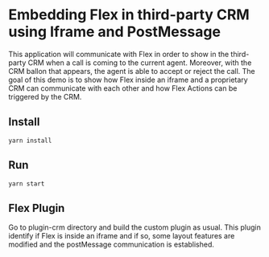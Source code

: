 # Embedding Flex in third-party CRM using Iframe and PostMessage

This application will communicate with Flex in order to show in the third-party CRM when a call is coming to the current agent. Moreover, with the CRM ballon that appears, the agent is able to accept or reject the call. The goal of this demo is to show how Flex inside an iframe and a proprietary CRM can communicate with each other and how Flex Actions can be triggered by the CRM.

## Install
```yarn install```

## Run

```yarn start```

## Flex Plugin

Go to plugin-crm directory and build the custom plugin as usual. This plugin identify if Flex is inside an iframe and if so, some layout features are modified and the postMessage communication is established.
